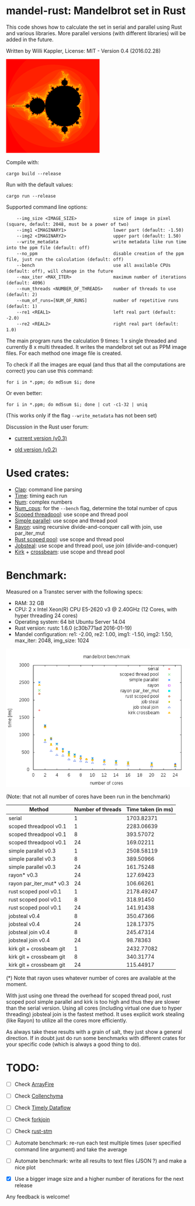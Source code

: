 # mandel-rust: Mandelbrot set in Rust

This code shows how to calculate the set in serial and parallel using Rust and various libraries.
More parallel versions (with different libraries) will be added in the future.

Written by Willi Kappler, License: MIT - Version 0.4 (2016.02.28)

![mandelbrot set](mandel.png)


Compile with:

    cargo build --release

Run with the default values:

    cargo run --release

Supported command line options:

        --img_size <IMAGE_SIZE>              size of image in pixel (square, default: 2048, must be a power of two)
        --img1 <IMAGINARY1>                  lower part (default: -1.50)
        --img2 <IMAGINARY2>                  upper part (default: 1.50)
        --write_metadata                     write metadata like run time into the ppm file (default: off)
        --no_ppm                             disable creation of the ppm file, just run the calculation (default: off)
        --bench                              use all available CPUs (default: off), will change in the future
        --max_iter <MAX_ITER>                maximum number of iterations (default: 4096)
        --num_threads <NUMBER_OF_THREADS>    number of threads to use (default: 2)
        --num_of_runs=[NUM_OF_RUNS]          number of repetitive runs (default: 1)
        --re1 <REAL1>                        left real part (default: -2.0)
        --re2 <REAL2>                        right real part (default: 1.0)

The main program runs the calculation 9 times: 1 x single threaded and currently 8 x multi threaded.
It writes the mandelbrot set out as PPM image files. For each method one image file is created.

To check if all the images are equal (and thus that all the computations are correct) you can use this command:

    for i in *.ppm; do md5sum $i; done

Or even better:

    for i in *.ppm; do md5sum $i; done | cut -c1-32 | uniq

(This works only if the flag `--write_metadata` has not been set)

Discussion in the Rust user forum:

- [current version (v0.3)](https://users.rust-lang.org/t/mandel-rust-v0-3-more-crates-more-options/4468)

- [old version (v0.2)](https://users.rust-lang.org/t/new-version-of-mandel-rust-uses-rayon-added-benchmark/4403)



# Used crates:
- [Clap](https://github.com/kbknapp/clap-rs): command line parsing
- [Time](https://github.com/rust-lang-deprecated/time): timing each run
- [Num](https://github.com/rust-num/num): complex numbers
- [Num_cpus](https://github.com/seanmonstar/num_cpus): for the `--bench` flag, determine the total number of cpus
- [Scoped threadpool](https://github.com/Kimundi/scoped-threadpool-rs): use scope and thread pool
- [Simple parallel](https://github.com/huonw/simple_parallel): use scope and thread pool
- [Rayon](https://github.com/nikomatsakis/rayon): using recursive divide-and-conquer call with join, use par_iter_mut
- [Rust scoped pool](https://github.com/reem/rust-scoped-pool): use scope and thread pool
- [Jobsteal](https://github.com/rphmeier/jobsteal): use scope and thread pool, use join (divide-and-conquer)
- [Kirk](https://github.com/kinghajj/kirk) + [crossbeam](https://github.com/aturon/crossbeam): use scope and thread pool

# Benchmark:
Measured on a Transtec server with the following specs:
- RAM: 32 GB
- CPU: 2 x Intel Xeon(R) CPU E5-2620 v3 @ 2.40GHz (12 Cores, with hyper threading 24 cores)
- Operating system: 64 bit Ubuntu Server 14.04
- Rust version: rustc 1.6.0 (c30b771ad 2016-01-19)
- Mandel configuration: re1: -2.00, re2: 1.00, img1: -1.50, img2: 1.50, max_iter: 2048, img_size: 1024


![mandelbrot benchmark plot](plot/mandel_bench.png)


(Note: that not all number of cores have been run in the benchmark)

Method | Number of threads | Time taken (in ms)
-------|-------------------|------------------------
serial | 1 | 1703.82371
scoped threadpool v0.1 | 1 | 2283.06639
scoped threadpool v0.1 | 8 | 393.57072
scoped threadpool v0.1 | 24 | 169.02211
simple parallel v0.3 | 1 | 2508.58119
simple parallel v0.3 | 8 | 389.50966
simple parallel v0.3 | 24 | 161.75248
rayon* v0.3 | 24 | 127.69423
rayon par_iter_mut* v0.3 | 24 | 106.66261
rust scoped pool v0.1 | 1 | 2178.49247
rust scoped pool v0.1 | 8 | 318.91450
rust scoped pool v0.1 | 24 | 141.91438
jobsteal v0.4 | 8 | 350.47366
jobsteal v0.4 | 24 | 128.17375
jobsteal join v0.4 | 8 | 245.47314
jobsteal join v0.4 | 24 | 98.78363
kirk git + crossbeam git | 1 | 2432.77082
kirk git + crossbeam git | 8 | 340.31774
kirk git + crossbeam git | 24 | 115.44917

(*) Note that rayon uses whatever number of cores are available at the moment.

With just using one thread the overhead for scoped thread pool, rust scoped pool simple parallel and kirk is too high and thus they are slower than the serial version.
Using all cores (including virtual one due to hyper threading) jobsteal join is the fastest method. It uses explicit work stealing (like Rayon) to utilize all the cores more efficiently.

As always take these results with a grain of salt, they just show a general direction.
If in doubt just do run some benchmarks with different crates for your specific code (which is always a good thing to do).

# TODO:
- [ ] Check [ArrayFire](https://github.com/arrayfire/arrayfire-rust)
- [ ] Check [Collenchyma](https://github.com/autumnai/collenchyma)
- [ ] Check [Timely Dataflow](https://github.com/frankmcsherry/timely-dataflow)
- [ ] Check [forkjoin](https://github.com/faern/forkjoin)
- [ ] Check [rust-stm](https://github.com/Marthog/rust-stm)

- [ ] Automate benchmark: re-run each test multiple times (user specified command line argument) and take the average
- [ ] Automate benchmark: write all results to text files (JSON ?) and make a nice plot

- [x] Use a bigger image size and a higher number of iterations for the next release

Any feedback is welcome!
